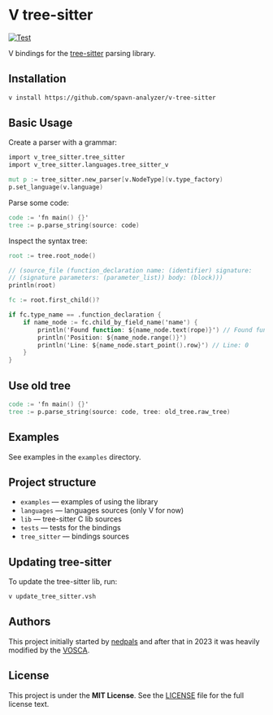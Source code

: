 # V tree-sitter

[![Test](https://github.com/spavn-analyzer/v-tree-sitter/actions/workflows/test_tree_sitter.yml/badge.svg)](https://github.com/spavn-analyzer/v-tree-sitter/actions/workflows/test_tree_sitter.yml)

V bindings for the
[tree-sitter](https://github.com/tree-sitter/tree-sitter)
parsing library.

## Installation

```sh
v install https://github.com/spavn-analyzer/v-tree-sitter
```

## Basic Usage

Create a parser with a grammar:

```v
import v_tree_sitter.tree_sitter
import v_tree_sitter.languages.tree_sitter_v

mut p := tree_sitter.new_parser[v.NodeType](v.type_factory)
p.set_language(v.language)
```

Parse some code:

```v
code := 'fn main() {}'
tree := p.parse_string(source: code)
```

Inspect the syntax tree:

```v skip
root := tree.root_node()

// (source_file (function_declaration name: (identifier) signature: 
// (signature parameters: (parameter_list)) body: (block)))
println(root)

fc := root.first_child()?

if fc.type_name == .function_declaration {
    if name_node := fc.child_by_field_name('name') {
        println('Found function: ${name_node.text(rope)}') // Found function: main
        println('Position: ${name_node.range()}')
        println('Line: ${name_node.start_point().row}') // Line: 0
    }
}
```

## Use old tree

```v
code := 'fn main() {}'
tree := p.parse_string(source: code, tree: old_tree.raw_tree)
```

## Examples

See examples in the `examples` directory.

## Project structure

- `examples` — examples of using the library
- `languages` — languages sources (only V for now)
- `lib` — tree-sitter C lib sources
- `tests` — tests for the bindings
- `tree_sitter` — bindings sources

## Updating tree-sitter

To update the tree-sitter lib, run:

```sh
v update_tree_sitter.vsh
```

## Authors

This project initially started by
[nedpals](https://github.com/nedpals)
and after that in 2023 it was heavily modified by the
[VOSCA](https://github.com/vlang-association).

## License

This project is under the **MIT License**.
See the
[LICENSE](https://github.com/vlang-association/spavn-analyzer/blob/master/tree_sitter/LICENSE)
file for the full license text.
